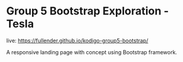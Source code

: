 # Group 5 Bootstrap Exploration - Tesla

live: <https://fullender.github.io/kodigo-group5-bootstrap/>

A responsive landing page with concept using Bootstrap framework.
